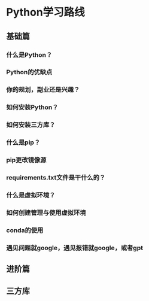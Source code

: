 # Python学习路线

## 基础篇

### 什么是Python？
### Python的优缺点
### 你的规划，副业还是兴趣？
### 如何安装Python？
### 如何安装三方库？
### 什么是pip？
### pip更改镜像源
### requirements.txt文件是干什么的？
### 什么是虚拟环境？
### 如何创建管理与使用虚拟环境
### conda的使用

### 遇见问题就google，遇见报错就google，或者gpt



## 进阶篇



## 三方库

